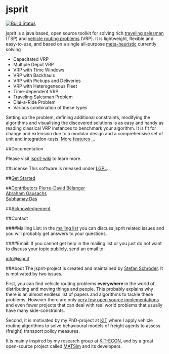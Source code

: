 jsprit
======
[![Build Status](https://travis-ci.org/jsprit/jsprit.svg?branch=master)](https://travis-ci.org/jsprit/jsprit)

jsprit is a java based, open source toolkit for solving rich <a href="http://en.wikipedia.org/wiki/Travelling_salesman_problem" target="_blank">traveling salesman</a> (TSP) and <a href="http://neo.lcc.uma.es/vrp/vehicle-routing-problem/" target="_blank">vehicle routing problems</a> (VRP). 
It is lightweight, flexible and easy-to-use, and based on a single all-purpose <a href="https://github.com/jsprit/jsprit/wiki/Meta-Heuristic" target="_blank">meta-heuristic</a> currently solving 
- Capacitated VRP
- Multiple Depot VRP
- VRP with Time Windows
- VRP with Backhauls
- VRP with Pickups and Deliveries
- VRP with Heterogeneous Fleet
- Time-dependent VRP
- Traveling Salesman Problem
- Dial-a-Ride Problem
- Various combination of these types

Setting up the problem, defining additional constraints, modifying the algorithms and visualising the discovered solutions is as easy and handy as 
reading classical VRP instances to benchmark your algorithm. It is fit for change and extension due to a modular design and a comprehensive set of unit and integration-tests. [More features ...](https://github.com/jsprit/jsprit/wiki/features)

##Documentation

Please visit [jsprit-wiki](https://github.com/jsprit/jsprit/wiki) to learn more.

##License
This software is released under [LGPL](http://opensource.org/licenses/LGPL-3.0).

##[Get Started](https://github.com/jsprit/jsprit/wiki/Getting-Started)

##[Contributors](https://github.com/jsprit/jsprit/graphs/contributors)
[Pierre-David Bélanger](https://github.com/pierredavidbelanger)<br>
[Abraham Gausachs](https://github.com/agausachs)<br>
[Subhamay Das](http://www.linkedin.com/profile/view?id=10203174)

##[Acknowledgement](https://github.com/jsprit/jsprit/wiki/Acknowledgement)

##Contact

####Mailing List: 
In the [mailing list](https://groups.google.com/group/jsprit-mailing-list) you can discuss jsprit related issues and you will probably get answers to your questions.

####Email: 
If you cannot get help in the mailing list or you just do not want to discuss your topic publicly, send an email to:

info@jspr.it

##About
The jsprit-project is created and maintained by [Stefan Schröder](https://github.com/oblonski). It is motivated by two issues. 

First, you can find vehicle routing problems **everywhere** in the world of distributing and moving things and people. This probably explains why there is an almost endless list of papers and algorithms to tackle these problems. However there are only [very few open source implementations](https://github.com/jsprit/jsprit/wiki/Other-Projects) and even fewer projects that can deal with real world problems that usually have many side-constraints.

Second, it is motivated by my PhD-project at [KIT](http://www.kit.edu/english/index.php) where I apply vehicle routing algorithms to solve behavioural models of freight agents to assess (freight) transport policy measures. 

It is mainly inspired by my research group at [KIT-ECON](http://netze.econ.kit.edu/21.php), and by a great open-source project called [MATSim](http://www.matsim.org) and its developers.


